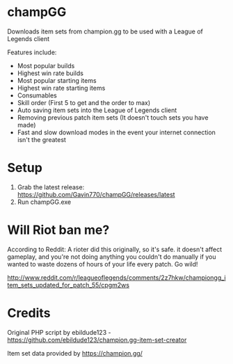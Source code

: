 # champGG
Downloads item sets from champion.gg to be used with a League of Legends client

Features include:

* Most popular builds
* Highest win rate builds
* Most popular starting items
* Highest win rate starting items
* Consumables
* Skill order (First 5 to get and the order to max)
* Auto saving item sets into the League of Legends client
* Removing previous patch item sets (It doesn't touch sets you have made)
* Fast and slow download modes in the event your internet connection isn't the greatest

# Setup

1. Grab the latest release: https://github.com/Gavin770/champGG/releases/latest
2. Run champGG.exe

# Will Riot ban me?

According to Reddit: A rioter did this originally, so it's safe. it doesn't affect gameplay, and you're not doing anything you couldn't do manually if you wanted to waste dozens of hours of your life every patch. Go wild!

http://www.reddit.com/r/leagueoflegends/comments/2z7hkw/championgg_item_sets_updated_for_patch_55/cpgm2ws

# Credits

Original PHP script by ebildude123 - https://github.com/ebildude123/champion.gg-item-set-creator

Item set data provided by https://champion.gg/
